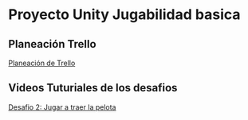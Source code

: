# Proyecto Unity Jugabilidad basica

## Planeación Trello
[Planeación de Trello](https://trello.com/b/utzZsU62/desarrollo-de-videojuego)

## Videos Tuturiales de los desafios
[Desafio 2: Jugar a traer la pelota]()
